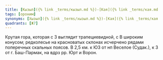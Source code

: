 ```yaml
---
title: [Кызыл]({% link _terms/кызыл.md %})-[Кая]({% link _terms/кая.md %}) V
tags: [ороним]
synonyms: [Хызыл]({% link _terms/хызыл.md %})-[Кая]({% link _terms/кая.md %}), [Кизил]({% link _terms/кизил.md %})-[Кая]({% link _terms/кая.md %})
quadrants: [Ж7]
---
```


Крутая гора, которая с З выглядит трапециевидной, с В широким конусом;
редколесье на красноватых склонах исчерчено рядами поперечных скальных поясов. В
2,5 км. к ЮЗ от нп Веселое (Судак.), к З от г. Баш-Пармак, на вдрз рр. Юрт и
Ворон.
